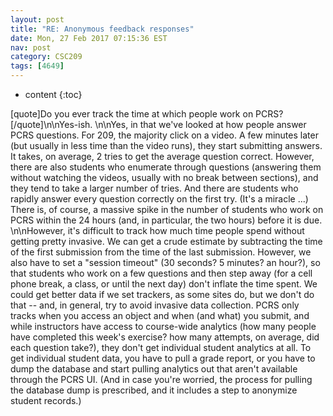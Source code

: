 ```yaml
---
layout: post
title: "RE: Anonymous feedback responses"
date: Mon, 27 Feb 2017 07:15:36 EST
nav: post
category: CSC209
tags: [4649]
---
```


* content
{:toc}

[quote]Do you ever track the time at which people work on PCRS? [/quote]\n\nYes-ish.  \n\nYes, in that we've looked at how people answer PCRS questions. For 209, the majority click on a video. A few minutes later (but usually in less time than the video runs), they start submitting answers. It takes, on average, 2 tries to get the average question correct. However, there are also students who enumerate through questions (answering them without watching the videos, usually with no break between sections), and they tend to take a larger number of tries. And there are students who rapidly answer every question correctly on the first try. (It's a miracle ...) There is, of course, a massive spike in the number of students who work on PCRS within the 24 hours (and, in particular, the two hours) before it is due.  \n\nHowever, it's difficult to track how much time people spend without getting pretty invasive. We can get a crude estimate by subtracting the time of the first submission from the time of the last submission. However, we also have to set a "session timeout" (30 seconds? 5 minutes? an hour?), so that students who work on a few questions and then step away (for a cell phone break, a class, or until the next day) don't inflate the time spent. We could get better data if we set trackers, as some sites do, but we don't do that -- and, in general, try to avoid invasive data collection. PCRS only tracks when you access an object and when (and what) you submit, and while instructors have access to course-wide analytics (how many people have completed this week's exercise? how many attempts, on average, did each question take?), they don't get individual student analytics at all. To get individual student data, you have to pull a grade report, or you have to dump the database and start pulling analytics out that aren't available through the PCRS UI. (And in case you're worried, the process for pulling the database dump is prescribed, and it includes a step to anonymize student records.)
<!-- more -->
<p></p>
